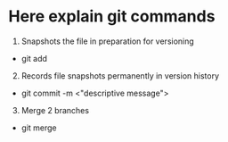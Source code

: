 # Here explain git commands

1. Snapshots the file in preparation for versioning
  - git add <name of file>
2. Records file snapshots permanently in version history 
  - git commit -m <"descriptive message">
3. Merge 2 branches
  - git merge 

